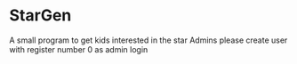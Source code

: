 # StarGen
A small program to get kids interested in the star
Admins please create user with register number 0 as admin login
